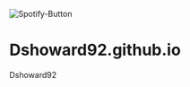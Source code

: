 ![Spotify-Button](https://user-images.githubusercontent.com/27848729/168500466-d7a7a3c3-120c-48b0-9393-700125600408.PNG)
# Dshoward92.github.io
Dshoward92
